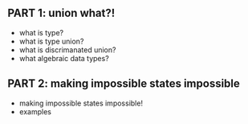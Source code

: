 ## PART 1: union what?!

* what is type?
* what is type union?
* what is discrimanated union?
* what algebraic data types?

## PART 2: making impossible states impossible

* making impossible states impossible!
* examples
